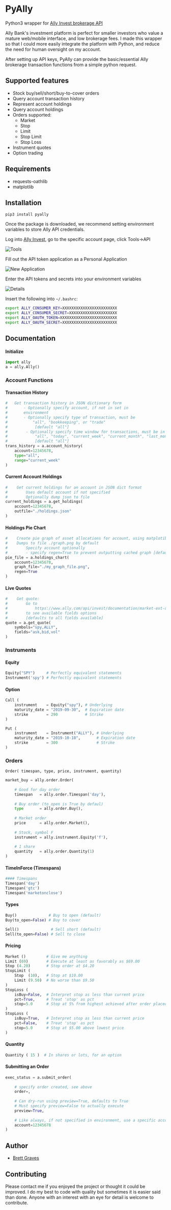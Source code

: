# PyAlly
Python3 wrapper for [Ally Invest brokerage API](https://www.ally.com/api/invest/documentation/getting-started/ "Ally Invest API")

Ally Bank's investment platform is perfect for smaller investors who value a mature web/mobile interface, and low brokerage fees. I made this wrapper so that I could more easily integrate the platform with Python, and reduce the need for human oversight on my account.

After setting up API keys, PyAlly can provide the basic/essential Ally brokerage transaction functions from a simple python request.

## Supported features
* Stock buy/sell/short/buy-to-cover orders
* Query account transaction history
* Represent account holdings
* Query account holdings
* Orders supported:
    * Market
    * Stop
    * Limit
    * Stop Limit
    * Stop Loss
* Instrument quotes
* Option trading

## Requirements
* requests-oathlib
* matplotlib

## Installation
`pip3 install pyally`

Once the package is downloaded, we recommend setting environment variables to store Ally API credentials.

Log into [Ally Invest](https://secure.ally.com), go to the specific account page, click Tools->API


![Tools](https://github.com/alienbrett/PyAlly/blob/master/resources/tools.PNG?raw=true)


Fill out the API token application as a Personal Application


![New Application](https://github.com/alienbrett/PyAlly/blob/master/resources/new_application.PNG?raw=true)


Enter the API tokens and secrets into your environment variables 


![Details](https://github.com/alienbrett/PyAlly/blob/master/resources/details.PNG?raw=true)


Insert the following into `~/.bashrc`:

```bash
export ALLY_CONSUMER_KEY=XXXXXXXXXXXXXXXXXXXXXXXX
export ALLY_CONSUMER_SECRET=XXXXXXXXXXXXXXXXXXXXX
export ALLY_OAUTH_TOKEN=XXXXXXXXXXXXXXXXXXXXXXXXX
export ALLY_OAUTH_SECRET=XXXXXXXXXXXXXXXXXXXXXXXX
```


## Documentation

#### Initialize
```python
import ally
a = ally.Ally()
```


### Account Functions
#### Transaction History
```python
#	Get transaction history in JSON dictionary form
#		- Optionally specify account, if not in set in
#		environment
#		- Optionally specify type of transaction, must be 
#			"all", "bookkeeping", or "trade"
#            [default "all"]
#        - Optionally specify time window for transactions, must be in 
#            "all", "today", "current_week", "current_month", "last_month"
#            [default "all"]
trans_history = a.account_history(
	account=12345678,
	type="all",
    range="current_week"
)
```

#### Current Account Holdings
```python
#    Get current holdings for an account in JSON dict format
#        Uses default account if not specified
#        Optionally dump json to file
current_holdings = a.get_holdings(
    account=12345678,
    outfile="./holdings.json"
)
```

#### Holdings Pie Chart
```python
#    Create pie graph of asset allocations for account, using matplotib
#    Dumps to file ./graph.png by default
#        Specify account optionally
#        - specify regen=True to prevent outputting cached graph [default False]
pie_file = a.holdings_chart(
    account=12345678,
    graph_file="./my_graph_file.png",
    regen=True
)
```


#### Live Quotes
```python
#    Get quote:
#        Go to
#            https://www.ally.com/api/invest/documentation/market-ext-quotes-get-post/
#        to see available fields options
#        [defaults to all fields available]
quote = a.get_quote(
    symbols="spy,ALLY",
    fields="ask,bid,vol"
)
```



### Instruments

#### Equity
```python
Equity("SPY")     # Perfectly equivalent statements
Instrument('spy') # Perfectly equivalent statements
```
#### Option
```python
Call (
    instrument    = Equity("spy"), # Underlying
    maturity_date = "2019-09-30",  # Expiration date
    strike        = 290            # Strike
)

Put (
    instrument    = Instrument("ALLY"), # Underlying
    maturity_date = "2019-10-18",       # Expiration date
    strike        = 300                 # Strike
)
```

### Orders
`Order( timespan, type, price, instrument, quantity)`
```python
market_buy = ally.order.Order(
    
    # Good for day order
    timespan   = ally.order.Timespan('day'),
    
    # Buy order (to_open is True by defaul)
    type       = ally.order.Buy(),
    
    # Market order
    price      = ally.order.Market(),
    
    # Stock, symbol F
    instrument = ally.instrument.Equity('f'),
    
    # 1 share
    quantity   = ally.order.Quantity(1)
)
```

#### TimeInForce (Timespans)
```python
#### Timespans
Timespan('day')
Timespan('gtc')
Timespan('marketonclose')
```



#### Types
```python
Buy()              # Buy to open (default)
Buy(to_open=False) # Buy to cover

Sell()              # Sell short (default)
Sell(to_open=False) # Sell to close
```



#### Pricing
```python
Market ()         # Give me anything
Limit (69)        # Execute at least as favorably as $69.00
Stop (4.20)       # Stop order at $4.20
StopLimit (
    Stop  (10),   # Stop at $10.00
    Limit (9.50)  # No worse than $9.50
)
StopLoss (
    isBuy=False,  # Interpret stop as less than current price
    pct=True,     # Treat 'stop' as pct
    stop=5.0      # Stop at 5% from highest achieved after order placed
)
StopLoss (
    isBuy=True,   # Interpret stop as less than current price
    pct=False,    # Treat 'stop' as pct
    stop=5.0      # Stop at $5.00 above lowest price
)
```


#### Quantity
```python
Quantity ( 15 )  # In shares or lots, for an option
```

#### Submitting an Order
```python
exec_status = a.submit_order(
    
    # specify order created, see above
    order=,
    
    # Can dry-run using preview=True, defaults to True
    # Must specify preview=False to actually execute
    preview=True,
    
    # Like always, if not specified in environment, use a specific account
    account=12345678
)

```


## Author
* [Brett Graves](https://github.com/alienbrett)

## Contributing
Please contact me if you enjoyed the project or thought it could be improved. I do my best to code with quality but sometimes it is easier said than done. Anyone with an interest with an eye for detail is welcome to contribute.